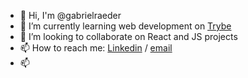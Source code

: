 - 👋 Hi, I'm @gabrielraeder
- 🔭 I’m currently learning web development on [Trybe](https://www.betrybe.com/)
- 👯 I’m looking to collaborate on React and JS projects
- 📫 How to reach me: [Linkedin](https://www.linkedin.com/in/gabrielraedergoncalves/) / [email](gabrielraeder@outlook.com.br)
- 📫 

<!--
**gabrielraeder/gabrielraeder** is a ✨ _special_ ✨ repository because its `README.md` (this file) appears on your GitHub profile.

Here are some ideas to get you started:

- 🔭 I’m currently working on ...
- 🌱 I’m currently learning ...
- 👯 I’m looking to collaborate on ...
- 🤔 I’m looking for help with ...
- 💬 Ask me about ...
- 📫 How to reach me: ...
- 😄 Pronouns: ...
- ⚡ Fun fact: ...
-->
